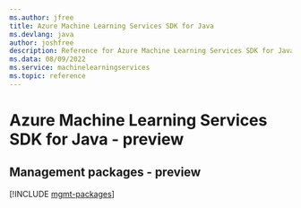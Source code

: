 ```yaml
---
ms.author: jfree
title: Azure Machine Learning Services SDK for Java
ms.devlang: java
author: joshfree
description: Reference for Azure Machine Learning Services SDK for Java
ms.data: 08/09/2022
ms.service: machinelearningservices
ms.topic: reference
---
```

# Azure Machine Learning Services SDK for Java - preview

## Management packages - preview
[!INCLUDE [mgmt-packages](machine-learning-services-mgmt-index.md)]
